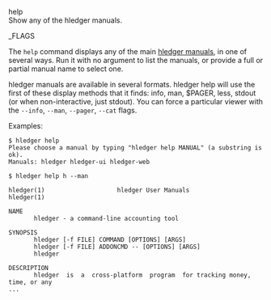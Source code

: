 help\
Show any of the hledger manuals.

_FLAGS

The `help` command displays any of the main [hledger manuals](/docs.html), in one of several ways.
Run it with no argument to list the manuals, or provide a full or partial manual name to select one.

hledger manuals are available in several formats.
hledger help will use the first of these display methods that it finds: 
info, man, $PAGER, less, stdout (or when non-interactive, just stdout). 
You can force a particular viewer with the `--info`, `--man`, `--pager`, `--cat` flags.

Examples:

```shell
$ hledger help
Please choose a manual by typing "hledger help MANUAL" (a substring is ok).
Manuals: hledger hledger-ui hledger-web
```

```shell
$ hledger help h --man

hledger(1)                    hledger User Manuals                    hledger(1)

NAME
       hledger - a command-line accounting tool

SYNOPSIS
       hledger [-f FILE] COMMAND [OPTIONS] [ARGS]
       hledger [-f FILE] ADDONCMD -- [OPTIONS] [ARGS]
       hledger

DESCRIPTION
       hledger  is  a  cross-platform  program  for tracking money, time, or any
...
```
